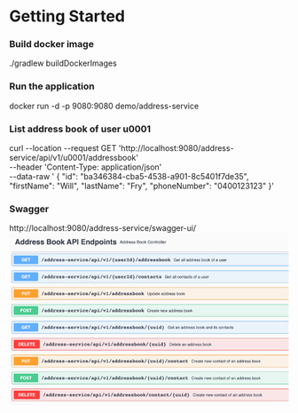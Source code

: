 # Getting Started

### Build docker image
./gradlew buildDockerImages

### Run the application
docker run -d -p 9080:9080 demo/address-service

### List address book of user u0001

curl --location --request GET 'http://localhost:9080/address-service/api/v1/u0001/addressbook' \
--header 'Content-Type: application/json' \
--data-raw '    {
"id": "ba346384-cba5-4538-a901-8c5401f7de35",
"firstName": "Will",
"lastName": "Fry",
"phoneNumber": "0400123123"
}'


### Swagger
http://localhost:9080/address-service/swagger-ui/
![img.png](img.png)
